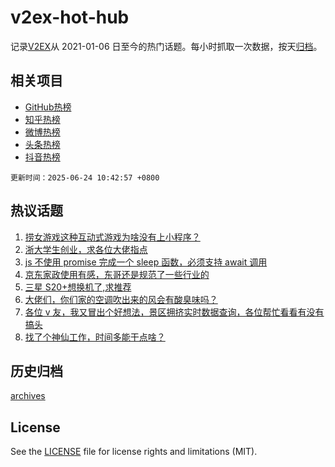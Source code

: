 # v2ex-hot-hub

 记录[V2EX](https://www.v2ex.com/)从 2021-01-06 日至今的热门话题。每小时抓取一次数据，按天[归档](archives)。
 
 ## 相关项目

- [GitHub热榜](https://github.com/lonnyzhang423/github-hot-hub)
- [知乎热榜](https://github.com/lonnyzhang423/zhihu-hot-hub)
- [微博热榜](https://github.com/lonnyzhang423/weibo-hot-hub)
- [头条热榜](https://github.com/lonnyzhang423/toutiao-hot-hub)
- [抖音热榜](https://github.com/lonnyzhang423/douyin-hot-hub)


 `更新时间：2025-06-24 10:42:57 +0800`

## 热议话题

1. [捞女游戏这种互动式游戏为啥没有上小程序？](https://www.v2ex.com/t/1140394)
1. [浙大学生创业，求各位大佬指点](https://www.v2ex.com/t/1140377)
1. [js 不使用 promise 完成一个 sleep 函数，必须支持 await 调用](https://www.v2ex.com/t/1140531)
1. [京东家政使用有感，东哥还是规范了一些行业的](https://www.v2ex.com/t/1140392)
1. [三星 S20+想换机了,求推荐](https://www.v2ex.com/t/1140381)
1. [大佬们，你们家的空调吹出来的风会有酸臭味吗？](https://www.v2ex.com/t/1140404)
1. [各位 v 友，我又冒出个好想法，景区拥挤实时数据查询，各位帮忙看看有没有搞头](https://www.v2ex.com/t/1140405)
1. [找了个神仙工作，时间多能干点啥？](https://www.v2ex.com/t/1140565)

## 历史归档

[archives](archives)

## License

See the [LICENSE](LICENSE) file for license rights and limitations (MIT).
